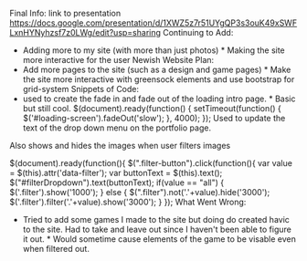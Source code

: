 Final Info:
link to presentation https://docs.google.com/presentation/d/1XWZ5z7r51UYgQP3s3ouK49xSWFLxnHYNyhzsf7z0LWg/edit?usp=sharing
Continuing to Add:
* Adding more to my site (with more than just photos) * Making the site more interactive for the user
Newish Website Plan:
* Add more pages to the site (such as a design and game pages) * Make the site more interactive with greensock elements and use bootstrap for grid-system
Snippets of Code:
* used to create the fade in and fade out of the loading intro page. * Basic but still cool.
    $(document).ready(function() {
        setTimeout(function() {
            $('#loading-screen').fadeOut('slow');
        }, 4000);
    });
Used to update the text of the drop down menu on the portfolio page.

Also shows and hides the images when user filters images

$(document).ready(function(){
      $(".filter-button").click(function(){
          var value = $(this).attr('data-filter');
          var buttonText = $(this).text();
          $("#filterDropdown").text(buttonText); 
          if(value == "all") {
              $('.filter').show('1000');
          } else {
              $(".filter").not('.'+value).hide('3000');
              $('.filter').filter('.'+value).show('3000');
          }
      });
What Went Wrong:
* Tried to add some games I made to the site but doing do created havic to the site. Had to take and leave out since I haven't been able to figure it out. * Would sometime cause elements of the game to be visable even when filtered out.
  <div id="game1" class=col-12 col-sm-6 col-md-4 col-lg-3 filter Games">
  </div>
  <script src="./js_games/Second Rewritten Code.js"></script?
Future Plans:
* I would like to be able to add the games portion to my site and continue to make it more interactive and have a less of a boring portfolio site. * I think if I have time over the summer I will add to it and hopfully swap it out with my squarespace website to save myself some money
